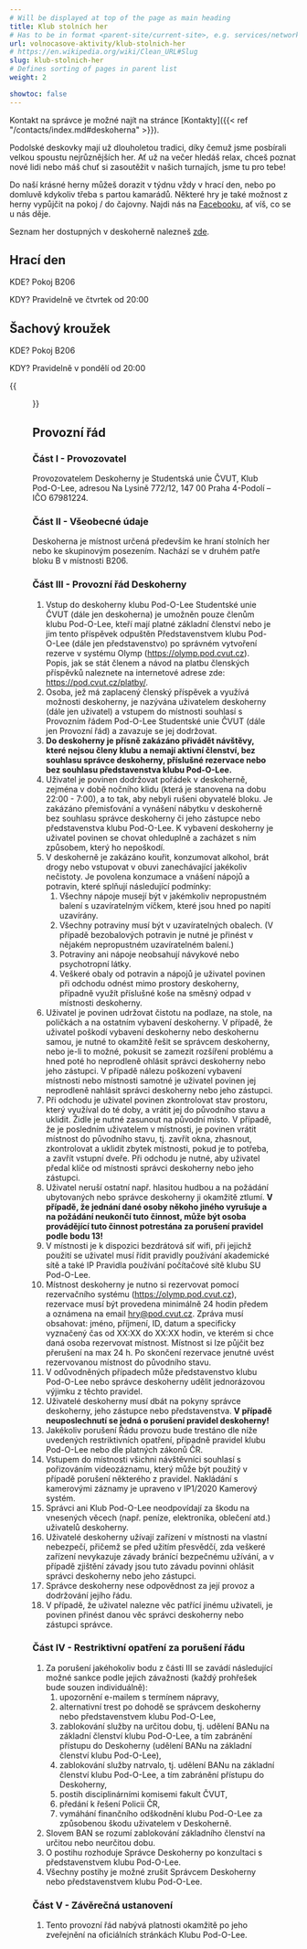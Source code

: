 ```yaml
---
# Will be displayed at top of the page as main heading
title: Klub stolních her
# Has to be in format <parent-site/current-site>, e.g. services/network (notice missing slash at the beginning)
url: volnocasove-aktivity/klub-stolnich-her
# https://en.wikipedia.org/wiki/Clean_URL#Slug
slug: klub-stolnich-her
# Defines sorting of pages in parent list
weight: 2

showtoc: false
---
```


Kontakt na správce je možné najít na stránce [Kontakty]({{< ref "/contacts/index.md#deskoherna" >}}).

Podolské deskovky mají už dlouholetou tradici, díky čemuž jsme posbírali velkou spoustu nejrůznějších her. Ať už na večer hledáš relax, chceš poznat nové lidi nebo máš chuť si zasoutěžit v našich turnajích, jsme tu pro tebe!

Do naší krásné herny můžeš dorazit v týdnu vždy v hrací den, nebo po domluvě kdykoliv třeba s partou kamarádů. Některé hry je také možnost z herny vypůjčit na pokoj / do čajovny. Najdi nás na [Facebooku](https://www.facebook.com/groups/hrypodolee), ať víš, co se u nás děje.

Seznam her dostupných v deskoherně nalezneš [zde](https://docs.google.com/spreadsheets/d/1Ocg36A2OPQALA3ums7OLA13KTKw1npZr3auANkEogjc/edit?usp=sharing).

## Hrací den

KDE? Pokoj B206

KDY? Pravidelně ve čtvrtek od 20:00

## Šachový kroužek

KDE? Pokoj B206

KDY? Pravidelně v pondělí od 20:00

{{<figure src="main.jpg" alt="Board games club">}}

## Provozní řád

### Část I - Provozovatel

Provozovatelem Deskoherny je Studentská unie ČVUT, Klub Pod-O-Lee, adresou Na Lysině 772/12, 147 00 Praha 4-Podolí – IČO 67981224. 

### Část II - Všeobecné údaje

Deskoherna je místnost určená především ke hraní stolních her nebo ke skupinovým posezením. Nachází se v druhém patře bloku B v místnosti B206.

### Část III - Provozní řád Deskoherny

1. Vstup do deskoherny klubu Pod-O-Lee Studentské unie ČVUT (dále jen deskoherna) je umožněn pouze členům klubu Pod-O-Lee, kteří mají platné základní členství nebo je jim tento příspěvek odpuštěn Představenstvem klubu Pod-O-Lee (dále jen představenstvo) po správném vytvoření rezerve v systému Olymp (<https://olymp.pod.cvut.cz>). Popis, jak se stát členem a návod na platbu členských příspěvků naleznete na internetové adrese zde: <https://pod.cvut.cz/platby/>. 
2. Osoba, jež má zaplacený členský příspěvek a využívá možnosti deskoherny, je nazývána uživatelem deskoherny (dále jen uživatel) a vstupem do místnosti souhlasí s Provozním řádem Pod-O-Lee Studentské unie ČVUT (dále jen Provozní řád) a zavazuje se jej dodržovat. 
3. **Do deskoherny je přísně zakázáno přivádět návštěvy, které nejsou členy klubu a nemají aktivní členství, bez souhlasu správce deskoherny, příslušné rezervace nebo bez souhlasu představenstva klubu Pod-O-Lee.**
4. Uživatel je povinen dodržovat pořádek v deskoherně, zejména v době nočního klidu (která je stanovena na dobu 22:00 - 7:00), a to tak, aby nebyli rušeni obyvatelé bloku. Je zakázáno přemisťování a vynášení nábytku v deskoherně bez souhlasu správce deskoherny či jeho zástupce nebo představenstva klubu Pod-O-Lee. K vybavení deskoherny je uživatel povinen se chovat ohleduplně a zacházet s ním způsobem, který ho nepoškodí.
5. V deskoherně je zakázáno kouřit, konzumovat alkohol, brát drogy nebo vstupovat v obuvi zanechávající jakékoliv nečistoty. Je povolena konzumace a vnášení nápojů a potravin, které splňují následující podmínky: 
    1. Všechny nápoje musejí být v jakémkoliv nepropustném balení s uzavíratelným víčkem, které jsou hned po napití uzavírány. 
    2. Všechny potraviny musí být v uzavíratelných obalech. (V případě bezobalových potravin je nutné je přinést v nějakém nepropustném uzavíratelném balení.)
    3. Potraviny ani nápoje neobsahují návykové nebo psychotropní látky. 
    4. Veškeré obaly od potravin a nápojů je uživatel povinen při odchodu odnést mimo prostory deskoherny, případně využít příslušné koše na směsný odpad v místnosti deskoherny. 
6. Uživatel je povinen udržovat čistotu na podlaze, na stole, na poličkách a na ostatním vybavení deskoherny. V případě, že uživatel poškodí vybavení deskoherny nebo deskohernu samou, je nutné to okamžitě řešit se správcem deskoherny, nebo je-li to možné, pokusit se zamezit rozšíření problému a hned poté ho neprodleně ohlásit správci deskoherny nebo jeho zástupci. V případě nálezu poškození vybavení místnosti nebo místnosti samotné je uživatel povinen jej neprodleně nahlásit správci deskoherny nebo jeho zástupci.
7. Při odchodu je uživatel povinen zkontrolovat stav prostoru, který využíval do té doby, a vrátit jej do původního stavu a uklidit. Židle je nutné zasunout na původní místo. V případě, že je posledním uživatelem v místnosti, je povinen vrátit místnost do původního stavu, tj. zavřít okna, zhasnout, zkontrolovat a uklidit zbytek místnosti, pokud je to potřeba, a zavřít vstupní dveře. Při odchodu je nutné, aby uživatel předal klíče od místnosti správci deskoherny nebo jeho zástupci.  
8. Uživatel neruší ostatní např. hlasitou hudbou a na požádání ubytovaných nebo správce deskoherny ji okamžitě ztlumí. **V případě, že jednání dané osoby někoho jiného vyrušuje a na požádání neukončí tuto činnost, může být osoba provádějící tuto činnost potrestána za porušení pravidel podle bodu 13!**
9. V místnosti je k dispozici bezdrátová síť wifi, při jejichž použití se uživatel musí řídit pravidly používání akademické sítě a také IP Pravidla používání počítačové sítě klubu SU Pod-O-Lee.
10. Místnost deskoherny je nutno si rezervovat pomocí rezervačního systému (<https://olymp.pod.cvut.cz>), rezervace musí být provedena minimálně 24 hodin předem a oznámena na email hry@pod.cvut.cz. Zpráva musí obsahovat: jméno, příjmení, ID, datum a specificky vyznačený čas od XX:XX do XX:XX hodin, ve kterém si chce daná osoba rezervovat místnost. Místnost si lze půjčit bez přerušení na max 24 h. Po skončení rezervace jenutné uvést rezervovanou místnost do původního stavu. 
11. V odůvodněných případech může představenstvo klubu Pod-O-Lee nebo správce deskoherny udělit jednorázovou výjimku z těchto pravidel.
12. Uživatelé deskoherny musí dbát na pokyny správce deskoherny, jeho zástupce nebo představenstva. **V případě neuposlechnutí se jedná o porušení pravidel deskoherny!**
13. Jakékoliv porušení Řádu provozu bude trestáno dle níže uvedených restriktivních opatření, případně pravidel klubu Pod-O-Lee nebo dle platných zákonů ČR.
14. Vstupem do místnosti všichni návštěvníci souhlasí s pořizováním videozáznamu, který může být použitý v případě porušení některého z pravidel. Nakládání s kamerovými záznamy je upraveno v IP1/2020 Kamerový systém.
15. Správci ani Klub Pod-O-Lee neodpovídají za škodu na vnesených věcech (např. peníze, elektronika, oblečení atd.) uživatelů deskoherny.
16. Uživatelé deskoherny užívají zařízení v místnosti na vlastní nebezpečí, přičemž se před užitím přesvědčí, zda veškeré zařízení nevykazuje závady bránící bezpečnému užívání, a v případě zjištění závady jsou tuto závadu povinni ohlásit správci deskoherny nebo jeho zástupci.
17. Správce deskoherny nese odpovědnost za její provoz a dodržování jejího řádu.
18. V případě, že uživatel nalezne věc patřící jinému uživateli, je povinen přinést danou věc správci deskoherny nebo zástupci správce.

### Část IV - Restriktivní opatření za porušení řádu

1. Za porušení jakéhokoliv bodu z části III se zavádí následující možné sankce podle jejich závažnosti (každý prohřešek bude souzen individuálně):
    1. upozornění e-mailem s termínem nápravy,
    2. alternativní trest po dohodě se správcem deskoherny nebo představenstvem klubu Pod-O-Lee,
    3. zablokování služby na určitou dobu, tj. udělení BANu na základní členství klubu Pod-O-Lee, a tím zabránění přístupu do Deskoherny (udělení BANu na základní členství klubu Pod-O-Lee),
    4. zablokování služby natrvalo, tj. udělení BANu na základní členství klubu Pod-O-Lee, a tím zabránění přístupu do Deskoherny,
    5. postih disciplinárními komisemi fakult ČVUT,
    6. předání k řešení Policii ČR,
    7. vymáhání finančního odškodnění klubu Pod-O-Lee za způsobenou škodu uživatelem v Deskoherně.
2. Slovem BAN se rozumí zablokování základního členství na určitou nebo neurčitou dobu.
3. O postihu rozhoduje Správce Deskoherny po konzultaci s představenstvem klubu Pod-O-Lee.
4. Všechny postihy je možné zrušit Správcem Deskoherny nebo představenstvem klubu Pod-O-Lee.

### Část V - Závěrečná ustanovení
1. Tento provozní řád nabývá platnosti okamžitě po jeho zveřejnění na oficiálních stránkách Klubu Pod-O-Lee.
